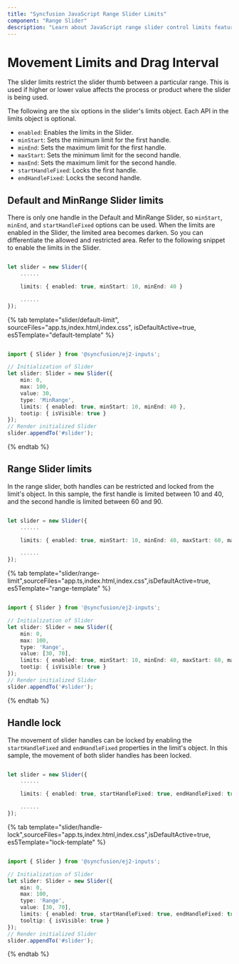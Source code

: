 ```yaml
---
title: "Syncfusion JavaScript Range Slider Limits"
component: "Range Slider"
description: "Learn about JavaScript range slider control limits feature to restrict thumb movement in min and max values and also supports interval dragging between range values."
---
```


# Movement Limits and Drag Interval

The slider limits restrict the slider thumb between a particular range. This is used if higher or lower value affects the process
or product where the slider is being used.

The following are the six options in the slider's limits object. Each API in the limits object is optional.

* ``enabled``: Enables the limits in the Slider.
* ``minStart``: Sets the minimum limit for the first handle.
* ``minEnd``: Sets the maximum limit for the first handle.
* ``maxStart``: Sets the minimum limit for the second handle.
* ``maxEnd``: Sets the maximum limit for the second handle.
* ``startHandleFixed``: Locks the first handle.
* ``endHandleFixed``: Locks the second handle.

## Default and MinRange Slider limits

There is only one handle in the Default and MinRange Slider, so ``minStart``, ``minEnd``, and ``startHandleFixed`` options can be used.
When the limits are enabled in the Slider, the limited area becomes darken. So you can differentiate the allowed and restricted area.
Refer to the following snippet to enable the limits in the Slider.

```typescript

let slider = new Slider({
    ......

    limits: { enabled: true, minStart: 10, minEnd: 40 }

    ......
});

```

{% tab template="slider/default-limit", sourceFiles="app.ts,index.html,index.css", isDefaultActive=true, es5Template="default-template" %}

```typescript

import { Slider } from '@syncfusion/ej2-inputs';

// Initialization of Slider
let slider: Slider = new Slider({
    min: 0,
    max: 100,
    value: 30,
    type: 'MinRange',
    limits: { enabled: true, minStart: 10, minEnd: 40 },
    tootip: { isVisible: true }
});
// Render initialized Slider
slider.appendTo('#slider');

```

{% endtab %}

## Range Slider limits

In the range slider, both handles can be restricted and locked from the limit's object. In this sample, the first handle is limited between
10 and 40, and the second handle is limited between 60 and 90.

```typescript

let slider = new Slider({
    ......

    limits: { enabled: true, minStart: 10, minEnd: 40, maxStart: 60, maxEnd: 90 }

    ......
});

```

{% tab template="slider/range-limit",sourceFiles="app.ts,index.html,index.css",isDefaultActive=true, es5Template="range-template" %}

```typescript

import { Slider } from '@syncfusion/ej2-inputs';

// Initialization of Slider
let slider: Slider = new Slider({
    min: 0,
    max: 100,
    type: 'Range',
    value: [30, 70],
    limits: { enabled: true, minStart: 10, minEnd: 40, maxStart: 60, maxEnd: 90 },
    tootip: { isVisible: true }
});
// Render initialized Slider
slider.appendTo('#slider');

```

{% endtab %}

## Handle lock

The movement of slider handles can be locked by enabling the ``startHandleFixed`` and ``endHandleFixed`` properties in the limit's object.
In this sample, the movement of both slider handles has been locked.

```typescript

let slider = new Slider({
    ......

    limits: { enabled: true, startHandleFixed: true, endHandleFixed: true }

    ......
});

```

{% tab template="slider/handle-lock",sourceFiles="app.ts,index.html,index.css",isDefaultActive=true, es5Template="lock-template" %}

```typescript

import { Slider } from '@syncfusion/ej2-inputs';

// Initialization of Slider
let slider: Slider = new Slider({
    min: 0,
    max: 100,
    type: 'Range',
    value: [30, 70],
    limits: { enabled: true, startHandleFixed: true, endHandleFixed: true },
    tooltip: { isVisible: true }
});
// Render initialized Slider
slider.appendTo('#slider');

```

{% endtab %}